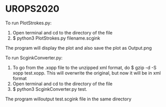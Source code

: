 # UROPS2020

To run PlotStrokes.py:
1. Open terminal and cd to the directory of the file
2. $ python3 PlotStrokes.py filename.scgink

The program will display the plot and also save the plot as Output.png

To run ScginkConverter.py:
1. To go from the .xopp file to the unzipped xml format, do $ gzip -d -S xopp test.xopp. This will overwrite the original, but now it will be in xml format
1. Open terminal and cd to the directory of the file
2. $ python3 ScginkConverter.py test.

The program willoutput test.scgink file in the same directory
